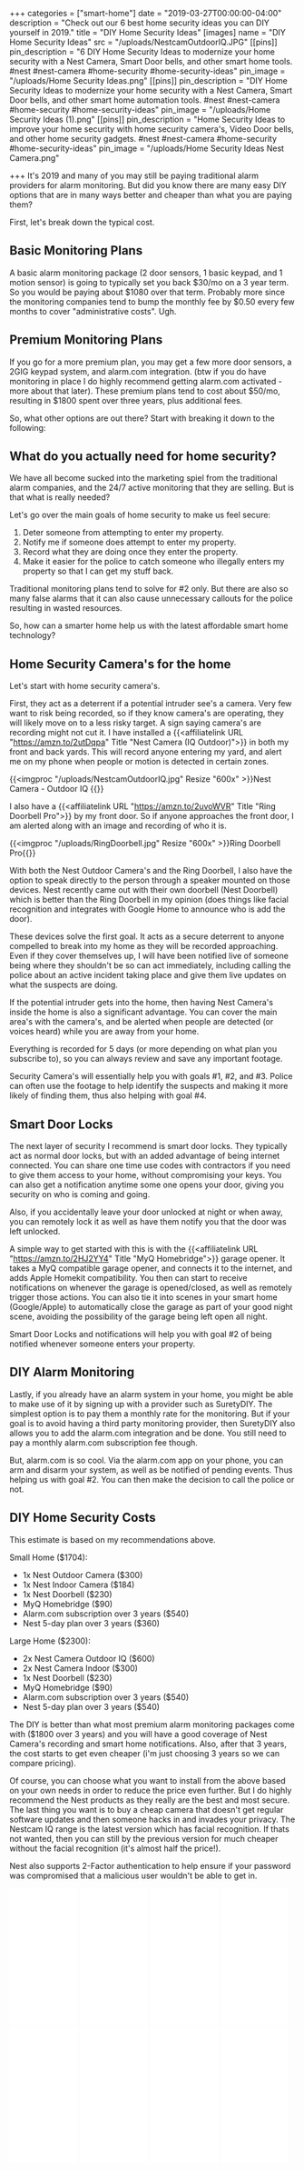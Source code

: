 +++
categories = ["smart-home"]
date = "2019-03-27T00:00:00-04:00"
description = "Check out our 6 best home security ideas you can DIY yourself in 2019."
title = "DIY Home Security Ideas"
[images]
name = "DIY Home Security Ideas"
src = "/uploads/NestcamOutdoorIQ.JPG"
[[pins]]
pin_description = "6 DIY Home Security Ideas to modernize your home security with a Nest Camera, Smart Door bells, and other smart home tools. #nest #nest-camera #home-security #home-security-ideas"
pin_image = "/uploads/Home Security Ideas.png"
[[pins]]
pin_description = "DIY Home Security Ideas to modernize your home security with a Nest Camera, Smart Door bells, and other smart home automation tools. #nest #nest-camera #home-security #home-security-ideas"
pin_image = "/uploads/Home Security Ideas (1).png"
[[pins]]
pin_description = "Home Security Ideas to improve your home security with home security camera's, Video Door bells, and other home security gadgets. #nest #nest-camera #home-security #home-security-ideas"
pin_image = "/uploads/Home Security Ideas Nest Camera.png"

+++
It's 2019 and many of you may still be paying traditional alarm providers for alarm monitoring. But did you know there are many easy DIY options that are in many ways better and cheaper than what you are paying them?

First, let's break down the typical cost.

## Basic Monitoring Plans

A basic alarm monitoring package (2 door sensors, 1 basic keypad, and 1 motion sensor) is going to typically set you back $30/mo on a 3 year term.  So you would be paying about $1080 over that term.  Probably more since the monitoring companies tend to bump the monthly fee by $0.50 every few months to cover "administrative costs". Ugh.

## Premium Monitoring Plans

If you go for a more premium plan, you may get a few more door sensors, a 2GIG keypad system, and alarm.com integration.  (btw if you do have monitoring in place I do highly recommend getting alarm.com activated - more about that later).  These premium plans tend to cost about $50/mo, resulting in $1800 spent over three years, plus additional fees.

So, what other options are out there?  Start with breaking it down to the following:

## What do you actually need for home security?

We have all become sucked into the marketing spiel from the traditional alarm companies, and the 24/7 active monitoring that they are selling.  But is that what is really needed?

Let's go over the main goals of home security to make us feel secure:

1. Deter someone from attempting to enter my property.
2. Notify me if someone does attempt to enter my property.
3. Record what they are doing once they enter the property.
4. Make it easier for the police to catch someone who illegally enters my property so that I can get my stuff back.

Traditional monitoring plans tend to solve for #2 only.  But there are also so many false alarms that it can also cause unnecessary callouts for the police resulting in wasted resources.

So, how can a smarter home help us with the latest affordable smart home technology?

## Home Security Camera's for the home

Let's start with home security camera's.

First, they act as a deterrent if a potential intruder see's a camera.  Very few want to risk being recorded, so if they know camera's are operating, they will likely move on to a less risky target.  A sign saying camera's are recording might not cut it.  I have installed a {{<affiliatelink URL "https://amzn.to/2utDqpa" Title "Nest Camera (IQ Outdoor)">}} in both my front and back yards.  This will record anyone entering my yard, and alert me on my phone when people or motion is detected in certain zones.

{{<imgproc "/uploads/NestcamOutdoorIQ.jpg" Resize "600x" >}}Nest Camera - Outdoor IQ {{</imgproc>}}

I also have a {{<affiliatelink URL "https://amzn.to/2uvoWVR" Title "Ring Doorbell Pro">}}  by my front door.  So if anyone approaches the front door, I am alerted along with an image and recording of who it is.

{{<imgproc "/uploads/RingDoorbell.jpg" Resize "600x" >}}Ring Doorbell Pro{{</imgproc>}}

With both the Nest Outdoor Camera's and the Ring Doorbell, I also have the option to speak directly to the person through a speaker mounted on those devices.  Nest recently came out with their own doorbell (Nest Doorbell) which is better than the Ring Doorbell in my opinion (does things like facial recognition and integrates with Google Home to announce who is add the door).

These devices solve the first goal.  It acts as a secure deterrent to anyone compelled to break into my home as they will be recorded approaching.  Even if they cover themselves up, I will have been notified live of someone being where they shouldn't be so can act immediately, including calling the police about an active incident taking place and give them live updates on what the suspects are doing.

If the potential intruder gets into the home, then having Nest Camera's inside the home is also a significant advantage.  You can cover the main area's with the camera's, and be alerted when people are detected (or voices heard) while you are away from your home.

Everything is recorded for 5 days (or more depending on what plan you subscribe to), so you can always review and save any important footage.

Security Camera's will essentially help you with goals #1, #2, and #3.  Police can often use the footage to help identify the suspects and making it more likely of finding them, thus also helping with goal #4.

## Smart Door Locks

The next layer of security I recommend is smart door locks.  They typically act as normal door locks, but with an added advantage of being internet connected.  You can share one time use codes with contractors if you need to give them access to your home, without compromising your keys.  You can also get a notification anytime some one opens your door, giving you security on who is coming and going.

Also, if you accidentally leave your door unlocked at night or when away, you can remotely lock it as well as have them notify you that the door was left unlocked.

A simple way to get started with this is with the {{<affiliatelink URL "https://amzn.to/2HJ2YY4" Title "MyQ Homebridge">}} garage opener.  It takes a MyQ compatible garage opener, and connects it to the internet, and adds Apple Homekit compatibility.  You then can start to receive notifications on whenever the garage is opened/closed, as well as remotely trigger those actions.  You can also tie it into scenes in your smart home (Google/Apple) to automatically close the garage as part of your good night scene, avoiding the possibility of the garage being left open all night.

Smart Door Locks and notifications will help you with goal #2 of being notified whenever someone enters your property.

## DIY Alarm Monitoring

Lastly, if you already have an alarm system in your home, you might be able to make use of it by signing up with a provider such as SuretyDIY.  The simplest option is to pay them a monthly rate for the monitoring.  But if your goal is to avoid having a third party monitoring provider, then SuretyDIY also allows you to add the alarm.com integration and be done.  You still need to pay a monthly alarm.com subscription fee though.

But, alarm.com is so cool.  Via the alarm.com app on your phone, you can arm and disarm your system, as well as be notified of pending events.  Thus helping us with goal #2.  You can then make the decision to call the police or not.

## DIY Home Security Costs

This estimate is based on my recommendations above.

Small Home ($1704):

* 1x Nest Outdoor Camera ($300)
* 1x Nest Indoor Camera ($184)
* 1x Nest Doorbell ($230)
* MyQ Homebridge ($90)
* Alarm.com subscription over 3 years ($540)
* Nest 5-day plan over 3 years  ($360)

Large Home ($2300):

* 2x Nest Camera Outdoor IQ ($600)
* 2x Nest Camera Indoor ($300)
* 1x Nest Doorbell ($230)
* MyQ Homebridge ($90)
* Alarm.com subscription over 3 years ($540)
* Nest 5-day plan over 3 years  ($540)

The DIY is better than what most premium alarm monitoring packages come with ($1800 over 3 years) and you will have a good coverage of Nest Camera's recording and smart home notifications.  Also, after that 3 years, the cost starts to get even cheaper (i'm just choosing 3 years so we can compare pricing).

Of course, you can choose what you want to install from the above based on your own needs in order to reduce the price even further.  But I do highly recommend the Nest products as they really are the best and most secure.  The last thing you want is to buy a cheap camera that doesn't get regular software updates and then someone hacks in and invades your privacy. The Nestcam IQ range is the latest version which has facial recognition. If thats not wanted, then you can still by the previous version for much cheaper without the facial recognition (it's almost half the price!).

Nest also supports 2-Factor authentication to help ensure if your password was compromised that a malicious user wouldn't be able to get in.

<iframe style="width:120px;height:240px;" marginwidth="0" marginheight="0" scrolling="no" frameborder="0" src="//ws-na.amazon-adsystem.com/widgets/q?ServiceVersion=20070822&OneJS=1&Operation=GetAdHtml&MarketPlace=US&source=ss&ref=as_ss_li_til&ad_type=product_link&tracking_id=drawbuildplay-20&language=en_US&marketplace=amazon&region=US&placement=B01DM6BDA4&asins=B01DM6BDA4&linkId=8a997d4c2ed6790be7e2ed02d1e98338&show_border=true&link_opens_in_new_window=true"></iframe>

<iframe style="width:120px;height:240px;" marginwidth="0" marginheight="0" scrolling="no" frameborder="0" src="//ws-na.amazon-adsystem.com/widgets/q?ServiceVersion=20070822&OneJS=1&Operation=GetAdHtml&MarketPlace=US&source=ss&ref=as_ss_li_til&ad_type=product_link&tracking_id=drawbuildplay-20&language=en_US&marketplace=amazon&region=US&placement=B019EEBFRY&asins=B019EEBFRY&linkId=4227797f6a898fe5d6efb10f2541ece3&show_border=true&link_opens_in_new_window=true"></iframe>

<iframe style="width:120px;height:240px;" marginwidth="0" marginheight="0" scrolling="no" frameborder="0" src="//ws-na.amazon-adsystem.com/widgets/q?ServiceVersion=20070822&OneJS=1&Operation=GetAdHtml&MarketPlace=US&source=ss&ref=as_ss_li_til&ad_type=product_link&tracking_id=drawbuildplay-20&language=en_US&marketplace=amazon&region=US&placement=B073CBBCK2&asins=B073CBBCK2&linkId=22dc304c2da502721641290a0863db70&show_border=true&link_opens_in_new_window=true"></iframe>

<iframe style="width:120px;height:240px;" marginwidth="0" marginheight="0" scrolling="no" frameborder="0" src="//ws-na.amazon-adsystem.com/widgets/q?ServiceVersion=20070822&OneJS=1&Operation=GetAdHtml&MarketPlace=US&source=ss&ref=as_ss_li_til&ad_type=product_link&tracking_id=drawbuildplay-20&language=en_US&marketplace=amazon&region=US&placement=B07NYTHJ7X&asins=B07NYTHJ7X&linkId=6248f3e2b3e3ce89f2c601e150971927&show_border=true&link_opens_in_new_window=true"></iframe>

<iframe style="width:120px;height:240px;" marginwidth="0" marginheight="0" scrolling="no" frameborder="0" src="//ws-na.amazon-adsystem.com/widgets/q?ServiceVersion=20070822&OneJS=1&Operation=GetAdHtml&MarketPlace=US&source=ss&ref=as_ss_li_til&ad_type=product_link&tracking_id=drawbuildplay-20&language=en_US&marketplace=amazon&region=US&placement=B07L37RXBK&asins=B07L37RXBK&linkId=b73f7634432336e53ac5afebde47a598&show_border=true&link_opens_in_new_window=true"></iframe>

<iframe style="width:120px;height:240px;" marginwidth="0" marginheight="0" scrolling="no" frameborder="0" src="//ws-na.amazon-adsystem.com/widgets/q?ServiceVersion=20070822&OneJS=1&Operation=GetAdHtml&MarketPlace=US&source=ss&ref=as_ss_li_til&ad_type=product_link&tracking_id=drawbuildplay-20&language=en_US&marketplace=amazon&region=US&placement=B075RQVSY7&asins=B075RQVSY7&linkId=cb41c996727c84321933bd04e8781c1a&show_border=true&link_opens_in_new_window=true"></iframe>

<iframe style="width:120px;height:240px;" marginwidth="0" marginheight="0" scrolling="no" frameborder="0" src="//ws-na.amazon-adsystem.com/widgets/q?ServiceVersion=20070822&OneJS=1&Operation=GetAdHtml&MarketPlace=US&source=ss&ref=as_ss_li_til&ad_type=product_link&tracking_id=drawbuildplay-20&language=en_US&marketplace=amazon&region=US&placement=B07NQN4MDQ&asins=B07NQN4MDQ&linkId=b9b2772395f8b63b2593727674e76b65&show_border=true&link_opens_in_new_window=true"></iframe>

<iframe style="width:120px;height:240px;" marginwidth="0" marginheight="0" scrolling="no" frameborder="0" src="//ws-na.amazon-adsystem.com/widgets/q?ServiceVersion=20070822&OneJS=1&Operation=GetAdHtml&MarketPlace=US&source=ss&ref=as_ss_li_til&ad_type=product_link&tracking_id=drawbuildplay-20&language=en_US&marketplace=amazon&region=US&placement=B07BH6Y6LL&asins=B07BH6Y6LL&linkId=e7f861b773a0f5e4df83c06a1c5293df&show_border=true&link_opens_in_new_window=true"></iframe>